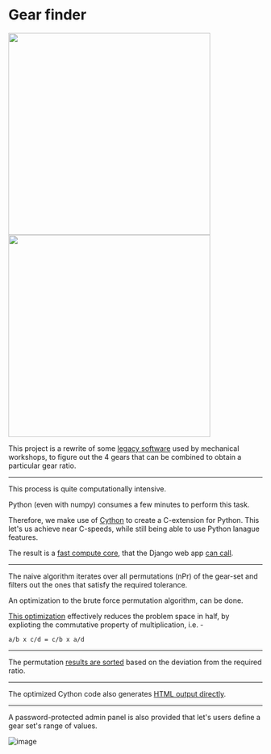 # Gear finder

<image width="400" src="https://user-images.githubusercontent.com/19492893/79752997-d26a3280-8332-11ea-95c7-0e6146486699.png" />

<image width="400" src="https://user-images.githubusercontent.com/19492893/79753622-d77bb180-8333-11ea-803c-c1f889ad59e1.png" />


This project is a rewrite of some [legacy software](https://gear-finder.software.informer.com/) used by mechanical workshops, 
to figure out the 4 gears that can be combined to obtain a particular gear ratio.

---

This process is quite computationally intensive. 

Python (even with numpy) consumes a few minutes to perform this task.

Therefore, we make use of [Cython](https://cython.org/) to create a C-extension for Python.
This let's us achieve near C-speeds, while still being able to use Python lanague features.

The result is a [fast compute core](https://github.com/devxpy/gear-finder-web/blob/master/gear_finder/compute.pyx), 
that the Django web app [can call](https://github.com/devxpy/gear-finder-web/blob/e382e768f5e2fe0845b7bca8026f65cd5d36cab5/gearset/views.py#L22).

---

The naive algorithm iterates over all permutations (nPr) of the gear-set and filters out the ones that satisfy the required tolerance.

An optimization to the brute force permutation algorithm, can be done. 

[This optimization](https://github.com/devxpy/gear-finder-web/blob/e382e768f5e2fe0845b7bca8026f65cd5d36cab5/gear_finder/compute.pyx#L54) 
effectively reduces the problem space in half,
by explioting the commutative property of multiplication, i.e. -

`a/b x c/d = c/b x a/d`

---

The permutation [results are sorted](https://github.com/devxpy/gear-finder-web/blob/fe7132d980af2e4a388dc6b6b073bbde442bfcf2/gear_finder/compute.pyx#L106) based on the deviation from the required ratio.

---

The optimized Cython code also generates [HTML output directly](https://github.com/devxpy/gear-finder-web/blob/e382e768f5e2fe0845b7bca8026f65cd5d36cab5/gear_finder/compute.pyx#L121).

---

A password-protected admin panel is also provided that let's users define a gear set's range of values.

![image](https://user-images.githubusercontent.com/19492893/79753933-5cff6180-8334-11ea-9965-3320f9adebef.png)
